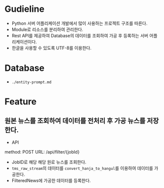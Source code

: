 # Gudieline

- Python 서버 어플리케이션 개발에서 많이 사용하는 프로젝트 구조를 따른다.
- Module로 리소스를 분리하여 관리한다.
- Rest API를 제공하여 Database의 데이터를 조회하여 가공 후 등록하는 서버 어플리케이션이다.
- 한글을 사용할 수 있도록 UTF-8를 이용한다.

# Database

- `./entity-prompt.md`

# Feature

## 원본 뉴스를 조회하여 데이터를 전처리 후 가공 뉴스를 저장한다.

- API 

method: POST
URL: /api/filter/{jobId}

- JobID로 해당 해당 원로 뉴스를 조회한다.
- `tms_raw_stream`의 데이터를 `convert_hanja_to_hangul`를 이용하여 데이터를 가공한다.
- FilteredNews에 가공한 데이터를 등록한다.


